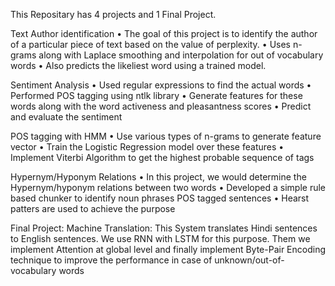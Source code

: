 This Repositary has 4 projects and 1 Final Project.

Text Author identification
•	The goal of this project is to identify the author of a particular piece of text based on the value of perplexity.
•	Uses n-grams along with Laplace smoothing and interpolation for out of vocabulary words
•	Also predicts the likeliest word using a trained model.


Sentiment Analysis
•	Used regular expressions to find the actual words
•	Performed POS tagging using ntlk library
•	Generate features for these words along with the word activeness and pleasantness scores
•	Predict and evaluate the sentiment


POS tagging with HMM
•	Use various types of n-grams to generate feature vector
•	Train the Logistic Regression model over these features
•	Implement Viterbi Algorithm to get the highest probable sequence of tags


Hypernym/Hyponym Relations
•	In this project, we would determine the Hypernym/hyponym relations between two words
•	Developed a simple rule based chunker to identify noun phrases POS tagged sentences
•	Hearst patters are used to achieve the purpose


Final Project:
Machine Translation:
This System translates Hindi sentences to English sentences. We use RNN with LSTM for this purpose. Them we implement Attention at global level and finally implement Byte-Pair Encoding technique to improve the performance in case of unknown/out-of-vocabulary words


